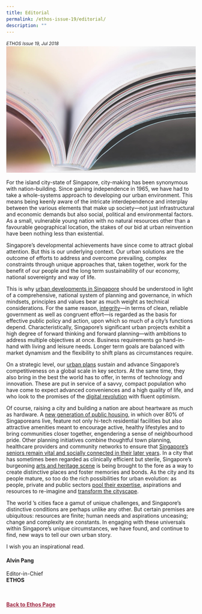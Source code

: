 ```yaml
---
title: Editorial
permalink: /ethos-issue-19/editorial/
description: ""
---
```

<style>

.back a
{
	color: #9f2943;
	font-weight: bold;
}

#banner img
{
	width:100%;
}
	
.author
{
border-bottom: 1px solid black;
margin-top:40px;
padding-bottom:30px;
border-top: 1px solid black;	

}

.author p {
	font-size: 0.9em;
	line-height:24px !important;
	}	

.break
{
   border-top: 1px solid  black;
   border-bottom: 1px solid black;
	 padding:20px;
	text-align:center;
	margin-top:50px;
}
	
.break1
{
font-family: Georgia;
	font-size:20px;
	font-style: italic;
	font-weight: bold;
}

.boxheader {
	color: white !important;
	}	

.containerbox {
	background-color: #B7C9E2;
	border-radius: 10px;
	padding: 5%;
	margin-top: 5%;
	
	}	

li {
	font-size: 15px !important;
	
	}	

</style>

<em><small>ETHOS Issue 19, Jul 2018</small></em>
<img src="/images/Landing_Banner_Images/tile_editorial.jpg">




<p>For the island city-state of Singapore, city-making has been synonymous with nation-building. Since gaining independence in 1965, we have had to take a whole-systems approach to developing our urban environment. This means being keenly aware of the intricate interdependence and interplay between the various elements that make up society—not just infrastructural and economic demands but also social, political and environmental factors. As a small, vulnerable young nation with no natural resources other than a favourable geographical location, the stakes of our bid at urban reinvention have been nothing less than existential.</p>

<p>Singapore’s developmental achievements have since come to attract global attention. But this is our underlying context. Our urban solutions are the outcome of efforts to address and overcome prevailing, complex constraints through unique approaches that, taken together, work for the benefit of our people and the long term sustainability of our economy, national sovereignty and way of life.</p>

<p>This is why <a href="/ethos-issue-19/developing-a-liveable-and-sustainable-singapore/">urban developments in Singapore</a>&nbsp;should be understood in light of a comprehensive, national system of planning and governance, in which mindsets, principles and values bear as much weight as technical considerations. For the same reason, <a href="/ethos-issue-19/integrity-fundamentals-for-singapores-governance-success/">integrity</a>—in terms of clean, reliable government as well as congruent effort—is regarded as the basis for effective public policy and action, upon which so much of a city’s functions depend. Characteristically, Singapore’s significant urban projects exhibit a high degree of forward thinking and forward planning—with ambitions to address multiple objectives at once. Business requirements go hand-in-hand with living and leisure needs. Longer term goals are balanced with market dynamism and the flexibility to shift plans as circumstances require.</p>

<p>On a strategic level, our <a href="/ethos-issue-19/connecting-to-the-world-singapore-as-a-hub-port/">urban plans</a>&nbsp;sustain and advance Singapore’s competitiveness on a global scale in key sectors. At the same time, they also bring in the best the world has to offer, in terms of technology and innovation. These are put in service of a savvy, compact population who have come to expect advanced conveniences and a high quality of life, and who look to the promises of the <a href="/ethos-issue-19/public-transport-planning-and-the-technological-revolution/">digital revolution</a>&nbsp;with fluent optimism.</p>

<p>Of course, raising a city and building a nation are about heartware as much as hardware. A <a href="/ethos-issue-19/the-future-of-heartland-living/">new generation of public housing</a>, in which over 80% of Singaporeans live, feature not only hi-tech residential facilities but also attractive amenities meant to encourage active, healthy lifestyles and to bring communities closer together, engendering a sense of neighbourhood pride. Other planning initiatives combine thoughtful town planning, healthcare providers and community networks to ensure that <a href="successful-ageing-progressive-governance-and-collaborative-communities.html">Singapore’s seniors remain vital and socially connected in their later years</a>. In a city that has sometimes been regarded as clinically efficient but sterile, Singapore’s burgeoning <a href="reimagining-singapore-placemaking-through-arts-and-culture.html">arts and heritage scene</a>&nbsp;is being brought to the fore as a way to create distinctive places and foster memories and bonds. As the city and its people mature, so too do the rich possibilities for urban evolution: as people, private and public sectors <a href="co-creating-the-rail-corridor%27s-future.html">pool their expertise</a>, aspirations and resources to re-imagine and <a href="growing-a-biophilic-city-in-a-garden.html">transform the cityscape</a>.</p>

<p>The world ’s cities face a gamut of unique challenges, and Singapore’s distinctive conditions are perhaps unlike any other. But certain premises are ubiquitous: resources are finite; human needs and aspirations unceasing; change and complexity are constants. In engaging with these universals within Singapore’s unique circumstances, we have found, and continue to find, new ways to tell our own urban story.</p>

<p>I wish you an inspirational read.</p>

<h4>Alvin Pang</h4>

<p>Editor-in-Chief
<br>
<strong>ETHOS</strong></p>



<br>
<br>	
<div class="back">
<a href="/ethos/">Back to Ethos Page</a>	
</div>